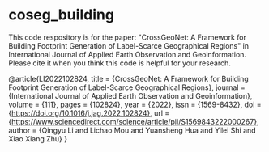 # coseg_building
This code respository is for the paper: "CrossGeoNet: A Framework for Building Footprint Generation of Label-Scarce Geographical Regions" in International Journal of Applied Earth Observation and Geoinformation.
Please cite it when you think this code is helpful for your research.

@article{LI2022102824,
title = {CrossGeoNet: A Framework for Building Footprint Generation of Label-Scarce Geographical Regions},
journal = {International Journal of Applied Earth Observation and Geoinformation},
volume = {111},
pages = {102824},
year = {2022},
issn = {1569-8432},
doi = {https://doi.org/10.1016/j.jag.2022.102824},
url = {https://www.sciencedirect.com/science/article/pii/S1569843222000267},
author = {Qingyu Li and Lichao Mou and Yuansheng Hua and Yilei Shi and Xiao Xiang Zhu}
}
